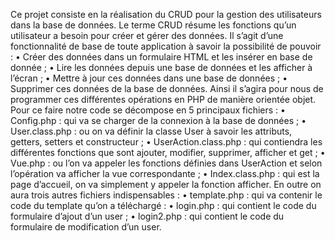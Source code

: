 Ce projet consiste en la réalisation du CRUD pour la gestion des utilisateurs dans la base de données. Le terme CRUD résume les fonctions qu’un utilisateur a besoin pour créer et gérer des données. Il s’agit d’une fonctionnalité de base de toute application à savoir la possibilité de pouvoir :
•	Créer des données dans un formulaire HTML et les insérer en base de donnée ;
•	Lire les données depuis une base de données et les afficher à l’écran ;
•	Mettre à jour ces données dans une base de données ;
•	Supprimer ces données de la base de données.
Ainsi il s’agira pour nous de programmer ces différentes opérations en PHP de manière orientée objet.
Pour ce faire notre code se décompose en 5 principaux fichiers :
•	Config.php : qui va se charger de la connexion à la base de données ;
•	User.class.php : ou on va définir la classe User à savoir les attributs, getters, setters et constructeur ;
•	UserAction.class.php : qui contiendra les différentes fonctions que sont ajouter, modifier, supprimer, afficher et get ;
•	Vue.php : ou l’on va appeler les fonctions définies dans UserAction et selon l’opération va afficher la vue correspondante ;
•	Index.class.php : qui est la page d’accueil, on va simplement y appeler la fonction afficher.
En outre on aura trois autres fichiers indispensables :
•	template.php : qui va contenir le code du template qu’on a téléchargé :
•	login.php : qui contient le code du formulaire d’ajout d’un user ;
•	login2.php : qui contient le code du formulaire de modification d’un user.
